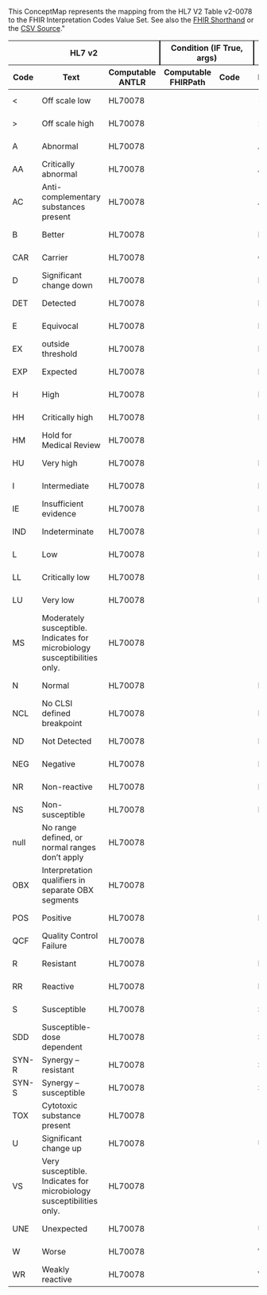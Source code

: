 
This ConceptMap represents the mapping from the HL7 V2 Table v2-0078 to the FHIR Interpretation Codes Value Set. See also the <a href='https://github.com/HL7/v2-to-fhir/blob/master/tank/ConceptMap v2-0078 to Interpretation Codes.fsh'>FHIR Shorthand</a> or the <a href='https://github.com/HL7/v2-to-fhir/blob/master/mappings/'>CSV Source</a>."
<table class='grid'><thead>
<tr><th colspan='3' style='border-right: 2px solid black;'>HL7 v2</th><th colspan='3' style='border-right: 2px solid black;'>Condition (IF True, args)</th><th colspan='4'>HL7 FHIR</th><th>Comments</th></tr>
<tr><th>Code</th><th>Text</th><th>Computable ANTLR</th><th>Computable FHIRPath</th><th>Code</th><th>&#xA0;</th><th>Display</th><th>Code System</th><th>&#xA0;</th></tr></thead>
<tbody>
<tr><td>&lt; </td><td>Off scale low</td><td style='border-right: 2px'>HL70078</td><td></td><td></td><td style='border-right: 2px'></td><td>&lt;</td><td></td><td>Off scale low</td><td>http://terminology.hl7.org/CodeSystem/v3-ObservationInterpretation</td><td></td></tr>
<tr><td>&gt; </td><td>Off scale high</td><td style='border-right: 2px'>HL70078</td><td></td><td></td><td style='border-right: 2px'></td><td>&gt;</td><td></td><td>Off scale high</td><td>http://terminology.hl7.org/CodeSystem/v3-ObservationInterpretation</td><td></td></tr>
<tr><td>A</td><td>Abnormal</td><td style='border-right: 2px'>HL70078</td><td></td><td></td><td style='border-right: 2px'></td><td>A</td><td></td><td>Abnormal</td><td>http://terminology.hl7.org/CodeSystem/v3-ObservationInterpretation</td><td></td></tr>
<tr><td>AA</td><td>Critically abnormal</td><td style='border-right: 2px'>HL70078</td><td></td><td></td><td style='border-right: 2px'></td><td>AA</td><td></td><td>Critical abnormal</td><td>http://terminology.hl7.org/CodeSystem/v3-ObservationInterpretation</td><td></td></tr>
<tr><td>AC</td><td>Anti-complementary substances present</td><td style='border-right: 2px'>HL70078</td><td></td><td></td><td style='border-right: 2px'></td><td>AC</td><td></td><td>Anti-complementary substances present</td><td>Get the pattern/value</td><td></td></tr>
<tr><td>B</td><td>Better</td><td style='border-right: 2px'>HL70078</td><td></td><td></td><td style='border-right: 2px'></td><td>B</td><td></td><td>Better</td><td>http://terminology.hl7.org/CodeSystem/v3-ObservationInterpretation</td><td></td></tr>
<tr><td>CAR</td><td>Carrier</td><td style='border-right: 2px'>HL70078</td><td></td><td></td><td style='border-right: 2px'></td><td>CAR</td><td></td><td>Carrier</td><td>http://terminology.hl7.org/CodeSystem/v3-ObservationInterpretation</td><td></td></tr>
<tr><td>D</td><td>Significant change down</td><td style='border-right: 2px'>HL70078</td><td></td><td></td><td style='border-right: 2px'></td><td>D</td><td></td><td>Significant change down</td><td>http://terminology.hl7.org/CodeSystem/v3-ObservationInterpretation</td><td></td></tr>
<tr><td>DET</td><td>Detected</td><td style='border-right: 2px'>HL70078</td><td></td><td></td><td style='border-right: 2px'></td><td>DET</td><td></td><td>Detected</td><td>http://terminology.hl7.org/CodeSystem/v3-ObservationInterpretation</td><td></td></tr>
<tr><td>E</td><td>Equivocal</td><td style='border-right: 2px'>HL70078</td><td></td><td></td><td style='border-right: 2px'></td><td>E</td><td></td><td>Equivocal</td><td>http://terminology.hl7.org/CodeSystem/v3-ObservationInterpretation</td><td></td></tr>
<tr><td>EX</td><td>outside threshold</td><td style='border-right: 2px'>HL70078</td><td></td><td></td><td style='border-right: 2px'></td><td>EX</td><td></td><td>outside threshold</td><td>http://terminology.hl7.org/CodeSystem/v3-ObservationInterpretation</td><td></td></tr>
<tr><td>EXP</td><td>Expected</td><td style='border-right: 2px'>HL70078</td><td></td><td></td><td style='border-right: 2px'></td><td>EXP</td><td></td><td>Expected</td><td>http://terminology.hl7.org/CodeSystem/v3-ObservationInterpretation</td><td></td></tr>
<tr><td>H</td><td>High</td><td style='border-right: 2px'>HL70078</td><td></td><td></td><td style='border-right: 2px'></td><td>H</td><td></td><td>High</td><td>http://terminology.hl7.org/CodeSystem/v3-ObservationInterpretation</td><td></td></tr>
<tr><td>HH</td><td>Critically high</td><td style='border-right: 2px'>HL70078</td><td></td><td></td><td style='border-right: 2px'></td><td>HH</td><td></td><td>Critical high</td><td>http://terminology.hl7.org/CodeSystem/v3-ObservationInterpretation</td><td></td></tr>
<tr><td>HM</td><td>Hold for Medical Review</td><td style='border-right: 2px'>HL70078</td><td></td><td></td><td style='border-right: 2px'></td><td></td><td></td><td></td><td></td><td></td></tr>
<tr><td>HU</td><td>Very high</td><td style='border-right: 2px'>HL70078</td><td></td><td></td><td style='border-right: 2px'></td><td>HU</td><td></td><td>Significantly high</td><td>http://terminology.hl7.org/CodeSystem/v3-ObservationInterpretation</td><td></td></tr>
<tr><td>I</td><td>Intermediate</td><td style='border-right: 2px'>HL70078</td><td></td><td></td><td style='border-right: 2px'></td><td>I</td><td></td><td>Intermediate</td><td>http://terminology.hl7.org/CodeSystem/v3-ObservationInterpretation</td><td></td></tr>
<tr><td>IE</td><td>Insufficient evidence</td><td style='border-right: 2px'>HL70078</td><td></td><td></td><td style='border-right: 2px'></td><td>IE</td><td></td><td>Insufficient evidence</td><td>http://terminology.hl7.org/CodeSystem/v3-ObservationInterpretation</td><td></td></tr>
<tr><td>IND</td><td>Indeterminate</td><td style='border-right: 2px'>HL70078</td><td></td><td></td><td style='border-right: 2px'></td><td>IND</td><td></td><td>Indeterminate</td><td>http://terminology.hl7.org/CodeSystem/v3-ObservationInterpretation</td><td></td></tr>
<tr><td>L</td><td>Low</td><td style='border-right: 2px'>HL70078</td><td></td><td></td><td style='border-right: 2px'></td><td>L</td><td></td><td>Low</td><td>http://terminology.hl7.org/CodeSystem/v3-ObservationInterpretation</td><td></td></tr>
<tr><td>LL</td><td>Critically low</td><td style='border-right: 2px'>HL70078</td><td></td><td></td><td style='border-right: 2px'></td><td>LL</td><td></td><td>Critical low</td><td>http://terminology.hl7.org/CodeSystem/v3-ObservationInterpretation</td><td></td></tr>
<tr><td>LU</td><td>Very low</td><td style='border-right: 2px'>HL70078</td><td></td><td></td><td style='border-right: 2px'></td><td>LU</td><td></td><td>Significantly low</td><td>http://terminology.hl7.org/CodeSystem/v3-ObservationInterpretation</td><td></td></tr>
<tr><td>MS</td><td>Moderately susceptible. Indicates for microbiology susceptibilities only.</td><td style='border-right: 2px'>HL70078</td><td></td><td></td><td style='border-right: 2px'></td><td></td><td></td><td></td><td></td><td></td></tr>
<tr><td>N</td><td>Normal</td><td style='border-right: 2px'>HL70078</td><td></td><td></td><td style='border-right: 2px'></td><td>N</td><td></td><td>Normal</td><td>http://terminology.hl7.org/CodeSystem/v3-ObservationInterpretation</td><td></td></tr>
<tr><td>NCL</td><td>No CLSI defined breakpoint</td><td style='border-right: 2px'>HL70078</td><td></td><td></td><td style='border-right: 2px'></td><td>NCL</td><td></td><td>No CLSI defined breakpoint</td><td>http://terminology.hl7.org/CodeSystem/v3-ObservationInterpretation</td><td></td></tr>
<tr><td>ND</td><td>Not Detected</td><td style='border-right: 2px'>HL70078</td><td></td><td></td><td style='border-right: 2px'></td><td>ND</td><td></td><td>Not detected</td><td>http://terminology.hl7.org/CodeSystem/v3-ObservationInterpretation</td><td></td></tr>
<tr><td>NEG</td><td>Negative</td><td style='border-right: 2px'>HL70078</td><td></td><td></td><td style='border-right: 2px'></td><td>NEG</td><td></td><td>Negative</td><td>http://terminology.hl7.org/CodeSystem/v3-ObservationInterpretation</td><td></td></tr>
<tr><td>NR</td><td>Non-reactive</td><td style='border-right: 2px'>HL70078</td><td></td><td></td><td style='border-right: 2px'></td><td>NR</td><td></td><td>Non-reactive</td><td>http://terminology.hl7.org/CodeSystem/v3-ObservationInterpretation</td><td></td></tr>
<tr><td>NS</td><td>Non-susceptible</td><td style='border-right: 2px'>HL70078</td><td></td><td></td><td style='border-right: 2px'></td><td>NS</td><td></td><td>Non-susceptible</td><td>http://terminology.hl7.org/CodeSystem/v3-ObservationInterpretation</td><td></td></tr>
<tr><td>null</td><td>No range defined, or normal ranges don’t apply</td><td style='border-right: 2px'>HL70078</td><td></td><td></td><td style='border-right: 2px'></td><td></td><td></td><td></td><td></td><td></td></tr>
<tr><td>OBX</td><td>Interpretation qualifiers in separate OBX segments</td><td style='border-right: 2px'>HL70078</td><td></td><td></td><td style='border-right: 2px'></td><td></td><td></td><td></td><td></td><td></td></tr>
<tr><td>POS</td><td>Positive</td><td style='border-right: 2px'>HL70078</td><td></td><td></td><td style='border-right: 2px'></td><td>POS</td><td></td><td>Positive</td><td>http://terminology.hl7.org/CodeSystem/v3-ObservationInterpretation</td><td></td></tr>
<tr><td>QCF</td><td>Quality Control Failure</td><td style='border-right: 2px'>HL70078</td><td></td><td></td><td style='border-right: 2px'></td><td></td><td></td><td></td><td></td><td></td></tr>
<tr><td>R</td><td>Resistant</td><td style='border-right: 2px'>HL70078</td><td></td><td></td><td style='border-right: 2px'></td><td>R</td><td></td><td>Resistant</td><td>http://terminology.hl7.org/CodeSystem/v3-ObservationInterpretation</td><td></td></tr>
<tr><td>RR</td><td>Reactive</td><td style='border-right: 2px'>HL70078</td><td></td><td></td><td style='border-right: 2px'></td><td>RR</td><td></td><td>Reactive</td><td>http://terminology.hl7.org/CodeSystem/v3-ObservationInterpretation</td><td></td></tr>
<tr><td>S</td><td>Susceptible</td><td style='border-right: 2px'>HL70078</td><td></td><td></td><td style='border-right: 2px'></td><td>S</td><td></td><td>Susceptible</td><td>http://terminology.hl7.org/CodeSystem/v3-ObservationInterpretation</td><td></td></tr>
<tr><td>SDD</td><td>Susceptible-dose dependent</td><td style='border-right: 2px'>HL70078</td><td></td><td></td><td style='border-right: 2px'></td><td>SDD</td><td></td><td>Susceptible-dose dependent</td><td>http://terminology.hl7.org/CodeSystem/v3-ObservationInterpretation</td><td></td></tr>
<tr><td>SYN-R</td><td>Synergy – resistant</td><td style='border-right: 2px'>HL70078</td><td></td><td></td><td style='border-right: 2px'></td><td>SYN-R</td><td></td><td>Synergy - resistant</td><td>http://terminology.hl7.org/CodeSystem/v3-ObservationInterpretation</td><td></td></tr>
<tr><td>SYN-S</td><td>Synergy – susceptible</td><td style='border-right: 2px'>HL70078</td><td></td><td></td><td style='border-right: 2px'></td><td>SYN-S</td><td></td><td>Synergy - susceptible</td><td>http://terminology.hl7.org/CodeSystem/v3-ObservationInterpretation</td><td></td></tr>
<tr><td>TOX</td><td>Cytotoxic substance present</td><td style='border-right: 2px'>HL70078</td><td></td><td></td><td style='border-right: 2px'></td><td></td><td></td><td></td><td></td><td></td></tr>
<tr><td>U</td><td>Significant change up</td><td style='border-right: 2px'>HL70078</td><td></td><td></td><td style='border-right: 2px'></td><td>U</td><td></td><td>Significant change up</td><td>http://terminology.hl7.org/CodeSystem/v3-ObservationInterpretation</td><td></td></tr>
<tr><td>VS</td><td>Very susceptible. Indicates for microbiology susceptibilities only.</td><td style='border-right: 2px'>HL70078</td><td></td><td></td><td style='border-right: 2px'></td><td></td><td></td><td></td><td></td><td></td></tr>
<tr><td>UNE</td><td>Unexpected</td><td style='border-right: 2px'>HL70078</td><td></td><td></td><td style='border-right: 2px'></td><td>UNE</td><td></td><td>Unexpected</td><td>http://terminology.hl7.org/CodeSystem/v3-ObservationInterpretation</td><td></td></tr>
<tr><td>W</td><td>Worse</td><td style='border-right: 2px'>HL70078</td><td></td><td></td><td style='border-right: 2px'></td><td>W</td><td></td><td>Worse</td><td>http://terminology.hl7.org/CodeSystem/v3-ObservationInterpretation</td><td></td></tr>
<tr><td>WR</td><td>Weakly reactive</td><td style='border-right: 2px'>HL70078</td><td></td><td></td><td style='border-right: 2px'></td><td>WR</td><td></td><td>Weakly reactive</td><td>http://terminology.hl7.org/CodeSystem/v3-ObservationInterpretation</td><td></td></tr>
</tbody></table>
